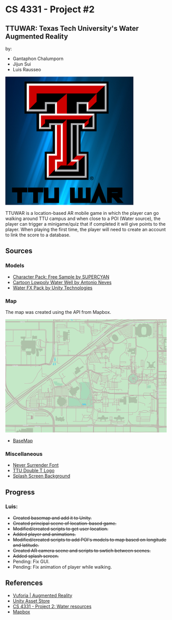 # CS 4331 - Project #2

## TTUWAR: Texas Tech University's Water Augmented Reality

by:

* Gantaphon Chalumporn
* Jijun Sui
* Luis Rausseo

<img src="https://github.com/luisrausseo/TTUWAR/blob/master/ReadmeResources/Logo.png" width="400" height="400" />

TTUWAR is a location-based AR mobile game in which the player can go walking around TTU campus and when close to a POI (Water source), the player can trigger a minigame/quiz that if completed it will give points to the player. When playing the first time, the player will need to create an account to link the score to a database. 

## Sources

### Models

* [Character Pack: Free Sample by SUPERCYAN](https://assetstore.unity.com/packages/3d/characters/humanoids/character-pack-free-sample-79870)
* [Cartoon Lowpoly Water Well by Antonio Neves](https://assetstore.unity.com/packages/3d/environments/fantasy/cartoon-lowpoly-water-well-29717)
* [Water FX Pack by Unity Technologies](https://assetstore.unity.com/packages/vfx/particles/environment/water-fx-pack-19248)

### Map

The map was created using the API from Mapbox.

![Map Screenshot](https://github.com/luisrausseo/TTUWAR/blob/master/ReadmeResources/Basemap.PNG)

* [BaseMap](https://api.mapbox.com/styles/v1/luisrausseo/cjfbw7qvt0crj2rofx2ntq8zc.html?fresh=true&title=true&access_token=pk.eyJ1IjoibHVpc3JhdXNzZW8iLCJhIjoiY2pmYTZvN25jMDNuajJxcGF1eTRkaWh2eCJ9.okUiQz3Gexgb8rHDQ2Fzdw#16.29/33.584049/-101.874651)

### Miscellaneous

* [Never Surrender Font](https://www.dafont.com/never-surrender.font)
* [TTU Double T Logo](https://www.depts.ttu.edu/rawlsbusiness/communications/brand/)
* [Splash Screen Background](http://www.kinyu-z.net/WDF-966875.html)

## Progress

### Luis: 

* ~~Created basemap and add it to Unity.~~
* ~~Created principal scene of location-based game.~~
* ~~Modified/created scripts to get user location.~~
* ~~Added player and animations.~~
* ~~Modified/created scripts to add POI's models to map based on longitude and latitude.~~
* ~~Created AR camera scene and scripts to swtich between scenes.~~
* ~~Added splash screen.~~
* Pending: Fix GUI.
* Pending: Fix animation of player while walking. 

## References

* [Vuforia | Augmented Reality](https://www.vuforia.com/)
* [Unity Asset Store](https://assetstore.unity.com/)
* [CS 4331 - Project 2: Water resources](https://idatavisualizationlab.github.io/CS5331-VirtualReality/)
* [Mapbox](https://www.mapbox.com/)
